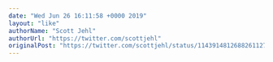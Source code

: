 ```yaml
---
date: "Wed Jun 26 16:11:58 +0000 2019"
layout: "like"
authorName: "Scott Jehl"
authorUrl: "https://twitter.com/scottjehl"
originalPost: "https://twitter.com/scottjehl/status/1143914812688261127"
---
```

